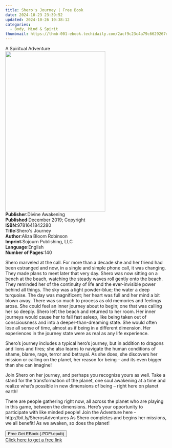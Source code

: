 ```yaml
---
title: Shero's Journey | Free Book
date: 2024-10-23 23:39:52
updated: 2024-10-26 10:38:12
categories:
  - Body, Mind & Spirit
thumbnail: https://thmb-001-ebook.techidaily.com/2acf9c23c4a79c6629267df7c17d86b2f27d62ad0e3f0fd77e8c9733240b41fe.jpg
---
```

<main id="book-container">
  <div class="flex flex-col">
    <div class="book-brief flex-1 py-6 px-4 sm:p-6 md:py-10 md:px-8">
      <!-- brief-->
      <div class="book-brief-main">A Spiritual Adventure</div>
    </div>
    <div
      class="book-meta-info flex-1 grid gap-4 col-start-1 col-end-3 row-start-1 sm:mb-6 sm:grid-cols-4 lg:gap-6 lg:col-start-2 lg:row-end-6 lg:row-span-6 lg:mb-0"
    >
      <div
        class="book-meta-info-left place-content-center mt-4 p-4 text-sm leading-6 col-start-2 col-span-2 dark:text-slate-400"
      >
        <img
          class="w-full h-500 object-cover rounded-lg sm:h-255 sm:col-span-2 lg:col-span-full"
          src="https://img-001-ebook.techidaily.com/da9dc35b186e907776e34c6a6eed960330db8182ded2c56a50fa5882f43ec7d4.jpg"
          alt=""
          width="312"
          height="500"
        />
      </div>
      <div
        class="book-meta-info-right mt-2 col-start-1 row-start-2 col-span-3 self-center"
      >
        <!-- meta data  -->
        <div class="flex flex-col px-4 md:px-8">
          <div class="flex-1">
            <strong>Publisher</strong>:<span class="px-2"
              >Divine Awakening</span
            >
          </div>
          <div class="flex-1">
            <strong>Published</strong>:<span class="px-2"
              >December 2019; Copyright</span
            >
          </div>
          <div class="flex-1">
            <strong>ISBN</strong>:<span class="px-2">9781641842280</span>
          </div>
          <div class="flex-1">
            <strong>Title</strong>:<span class="px-2">Shero&#39;s Journey</span>
          </div>
          <div class="flex-1">
            <strong>Author</strong>:<span class="px-2"
              >Aliza Bloom Robinson</span
            >
          </div>
          <div class="flex-1">
            <strong>Imprint</strong>:<span class="px-2"
              >Sojourn Publishing, LLC</span
            >
          </div>
          <div class="flex-1">
            <strong>Language</strong>:<span class="px-2">English</span>
          </div>
          <div class="flex-1">
            <strong>Number of Pages</strong>:<span class="px-2">140</span>
          </div>
        </div>
      </div>
    </div>
    <div class="book-description flex-1 py-6 px-4 sm:p-6 md:py-10 md:px-8">
      <div class="book-description-main">
        <div accordion-content="" id="description">
          <p>
            Shero marveled at the call. For more than a decade she and her
            friend had been estranged and now, in a single and simple phone
            call, it was changing. They made plans to meet later that very day.
            Shero was now sitting on a bench at the beach, watching the steady
            waves roll gently onto the beach. They reminded her of the
            continuity of life and the ever-invisible power behind all things.
            The sky was a light powder-blue; the water a deep turquoise. The day
            was magnificent; her heart was full and her mind a bit blown away.
            There was so much to process as old memories and feelings arose. She
            could feel an inner journey about to begin; one that was calling her
            so deeply. Shero left the beach and returned to her room. Her inner
            journeys would cause her to fall fast asleep, like being taken out
            of consciousness and into a deeper-than-dreaming state. She would
            often lose all sense of time, almost as if being in a different
            dimension. Her experiences in the journey state were as real as any
            life experience.
          </p>
          <p>
            Shero’s journey includes a typical hero’s journey, but in addition
            to dragons and lions and fires; she also learns to navigate the
            human conditions of shame, blame, rage, terror and betrayal. As she
            does, she discovers her mission or calling on the planet, her reason
            for being – and its even bigger than she can imagine!&nbsp;
          </p>
          <p>
            Join Shero on her journey, and perhaps you recognize yours as well.
            Take a stand for the transformation of the planet, one soul
            awakening at a time and realize what’s possible in new dimensions of
            being – right here on planet earth!
          </p>
          <p>
            There are people gathering right now, all across the planet who are
            playing in this game, between the dimensions. Here’s your
            opportunity to participate with like minded people! Join the
            Adventure here - <span>http://bit.ly/SherosAdventures</span>&nbsp;As
            Shero completes and begins her missions, we all benefit! As we
            awaken, so does the planet!
          </p>
        </div>
        <div class="accordion-fader"></div>
      </div>
    </div>
    <div class="book-excerpts flex-1 py-6 px-4 sm:p-6 md:py-10 md:px-8"></div>
    <div
      class="book-about-author flex-1 py-6 px-4 sm:p-6 md:py-10 md:px-8"
    ></div>
    <div class="book-free-get flex-1 py-6 px-4 sm:p-6 md:py-10 md:px-8">
      <button
        id="btn-free-get"
        class="bg-blue-500 hover:bg-blue-700 text-white font-bold py-2 px-4 rounded"
      >
        Free Get EBook (.PDF/.epub)
      </button>
      <div id="countdown-display" class="px-2 text-lg mt-2"></div>
      <a
        id="free-link"
        class="hidden bg-blue-500 hover:bg-blue-700 text-white font-bold py-2 px-4 rounded"
        href="https://www.ebooks.com/en-us/book/209900071/shero-s-journey/aliza-bloom-robinson/"
        target="_blank"
        >Click here to get a free link</a
      >
    </div>
    <script>
      let countdownTime = 0;
      let countdownInterval = null;
      document
        .getElementById('btn-free-get')
        .addEventListener('click', startCountdown);
      function startCountdown() {
        countdownTime = new Date().getTime() + 60000 * 3;
        countdownInterval = setInterval(updateCountdown, 1000);
        document.getElementById('btn-free-get').disabled = true;
        document
          .getElementById('btn-free-get')
          .classList.add('bg-gray-500', 'cursor-not-allowed');
      }
      function updateCountdown() {
        let currentTime = new Date().getTime();
        let timeLeft = countdownTime - currentTime;
        let secondsLeft = Math.floor(timeLeft / 1000);
        document.getElementById('countdown-display').innerHTML =
          `Remaining time: ${secondsLeft} seconds.`;
        if (secondsLeft <= 0) {
          clearInterval(countdownInterval);
          document.getElementById('btn-free-get').classList.add('hidden');
          document.getElementById('free-link').classList.remove('hidden');
          document.getElementById('countdown-display').innerHTML = '';
        }
      }
    </script>
  </div>
</main>
